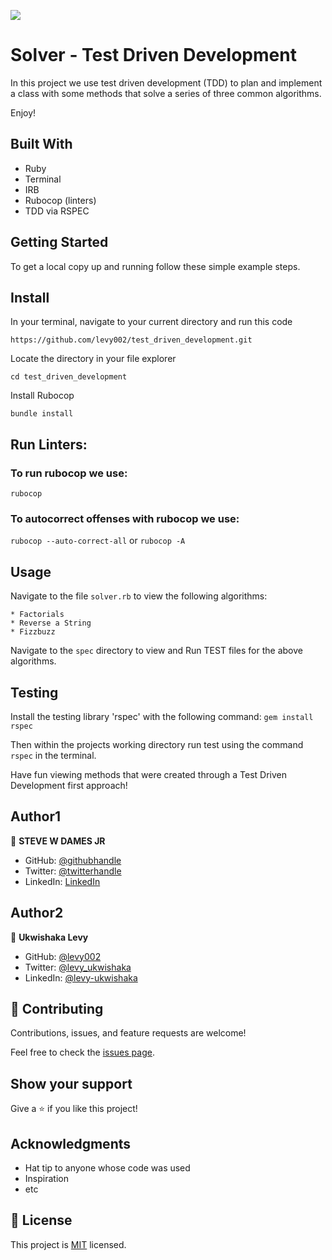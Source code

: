 ![](https://img.shields.io/badge/Microverse-blueviolet)

# Solver -  Test Driven Development

In this project we use test driven development (TDD) to plan and implement a class with some methods that solve a series of three common algorithms.


Enjoy!


## Built With

- Ruby
- Terminal
- IRB
- Rubocop (linters)
- TDD via RSPEC


## Getting Started

To get a local copy up and running follow these simple example steps.


## Install

In your terminal, navigate to your current directory and run this code

`https://github.com/levy002/test_driven_development.git`

Locate the directory in your file explorer

`cd test_driven_development`

Install Rubocop

`bundle install`

## Run Linters:

### To run rubocop we use:

`rubocop`

### To autocorrect offenses with rubocop we use:

`rubocop --auto-correct-all` or
`rubocop -A`


## Usage

  Navigate to the file `solver.rb` to view the following algorithms:

    * Factorials
    * Reverse a String
    * Fizzbuzz

  Navigate to the `spec` directory to view and Run TEST files for the above algorithms.


## Testing

  Install the testing library 'rspec' with the following command:
  `gem install rspec`
  
  Then within the projects working directory run test using the command `rspec` in the terminal.

Have fun viewing methods that were created through a Test Driven Development first approach!


## Author1

👤 **STEVE W DAMES JR**

- GitHub: [@githubhandle](https://github.com/steveWDamesJr)
- Twitter: [@twitterhandle](https://twitter.com/Steve88312331)
- LinkedIn: [LinkedIn](https://www.linkedin.com/in/steve-w-dames-jr/)

## Author2


👤 **Ukwishaka Levy**
- GitHub: [@levy002](https://github.com/levy002)
- Twitter: [@levy_ukwishaka](https://twitter.com/levy_ukwishaka)
- LinkedIn: [@levy-ukwishaka](https://www.linkedin.com/in/levy-ukwishaka/)


## 🤝 Contributing

Contributions, issues, and feature requests are welcome!

Feel free to check the [issues page](https://github.com/levy002/test_driven_development/issues).


## Show your support

Give a ⭐️ if you like this project!


## Acknowledgments

- Hat tip to anyone whose code was used
- Inspiration
- etc


## 📝 License

This project is [MIT](./MIT.md) licensed.
